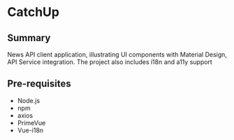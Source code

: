 # CatchUp

## Summary
News API client application, illustrating UI components with Material Design, API Service integration. The project also includes i18n and a11y support

## Pre-requisites
- Node.js
- npm
- axios
- PrimeVue
- Vue-i18n

